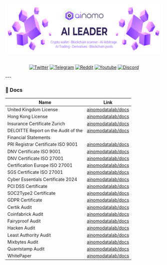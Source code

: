 <div align="center">
<img src="https://github.com/ainomodatalab/.github/blob/112c412ecad1feabbb1f595f2c0b53a1a2ab84e4/profile/img/banner.png" alt="banner"/>

</br>
</br>
</div>

<div align="center">
  
[![Twitter](https://img.shields.io/badge/follow-%40Ainomo-ae73fa?logo=twitter&style=for-the-badge)](https://twitter.com/AinomoDataLab)
[![Telegram](https://img.shields.io/badge/join-Ainomo-ae73fa?style=for-the-badge&logo=telegram)](https://t.me/)
[![Reddit](https://img.shields.io/badge/follow-Ainomo-ae73fa?style=for-the-badge&logo=reddit)](https://www.reddit.com/user/AINOMO/)
[![Youtube](https://img.shields.io/badge/subscribe-Ainomo-ae73fa?style=for-the-badge&logo=youtube)](https://youtube.com/@AinomoDataLab)
[![Discord](https://img.shields.io/badge/join-Ainomo-ae73fa?style=for-the-badge&logo=medium)](https://medium.com/@ainomo)
</br>
</div>
---

### 📝 Docs

| Name                                   | Link                                                   |
|----------------------------------------|--------------------------------------------------------|
|  United Kingdom License                | [ainomodatalab/docs](https://github.com/ainomodatalab) |
|  Hong Kong License                     | [ainomodatalab/docs](https://github.com/ainomodatalab) |
|  Insurance Certificate Zurich          | [ainomodatalab/docs](https://github.com/ainomodatalab) |
|  DELOITTE Report on the Audit of the   | [ainomodatalab/docs](https://github.com/ainomodatalab) |
|  Financial Statements                  |                                                        | 
|  PRI Registrar Certificate ISO 9001    | [ainomodatalab/docs](https://github.com/ainomodatalab) |
|  DNV Certificate ISO 9001              | [ainomodatalab/docs](https://github.com/ainomodatalab) |
|  DNV Certificate ISO 27001             | [ainomodatalab/docs](https://github.com/ainomodatalab) |
|  Certification Europe ISO 27001        | [ainomodatalab/docs](https://github.com/ainomodatalab) |
|  SGS Certificate ISO 27001             | [ainomodatalab/docs](https://github.com/ainomodatalab) |
|  Cyber Essentials Certificate 2024     | [ainomodatalab/docs](https://github.com/ainomodatalab) |
|  PCI DSS Certificate                   | [ainomodatalab/docs](https://github.com/ainomodatalab) |
|  SOC2Type2 Certificate                 | [ainomodatalab/docs](https://github.com/ainomodatalab) |
|  GDPR Certificate                      | [ainomodatalab/docs](https://github.com/ainomodatalab) |
|  Certik Audit                          | [ainomodatalab/docs](https://github.com/ainomodatalab) |
|  Coinfabrick Audit                     | [ainomodatalab/docs](https://github.com/ainomodatalab) |
|  Fairyproof  Audit                     | [ainomodatalab/docs](https://github.com/ainomodatalab) |
|  Hacken Audit                          | [ainomodatalab/docs](https://github.com/ainomodatalab) |
|  Least Authority Audit                 | [ainomodatalab/docs](https://github.com/ainomodatalab) |
|  Mixbytes Audit                        | [ainomodatalab/docs](https://github.com/ainomodatalab) |
|  Quantstamp Audit                      | [ainomodatalab/docs](https://github.com/ainomodatalab) |
|  WhitePaper                            | [ainomodatalab/docs](https://github.com/ainomodatalab) |

